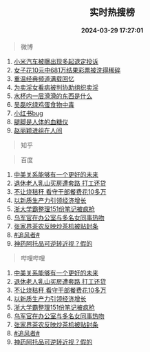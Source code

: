 <div align="center"><h2>实时热搜榜</h2><h4>2024-03-29 17:27:01</h4></div>

> 微博  

1. [小米汽车被曝出现多起退定投诉](https://s.weibo.com/weibo?q=%23%E5%B0%8F%E7%B1%B3%E6%B1%BD%E8%BD%A6%E8%A2%AB%E6%9B%9D%E5%87%BA%E7%8E%B0%E5%A4%9A%E8%B5%B7%E9%80%80%E5%AE%9A%E6%8A%95%E8%AF%89%23&t=31&band_rank=1&Refer=top)<br />
2. [女子花10元中681万结果彩票被洗得稀碎](https://s.weibo.com/weibo?q=%23%E5%A5%B3%E5%AD%90%E8%8A%B110%E5%85%83%E4%B8%AD681%E4%B8%87%E7%BB%93%E6%9E%9C%E5%BD%A9%E7%A5%A8%E8%A2%AB%E6%B4%97%E5%BE%97%E7%A8%80%E7%A2%8E%23&t=31&band_rank=2&Refer=top)<br />
3. [重温经典频道满载回忆](https://s.weibo.com/weibo?q=%23%E9%87%8D%E6%B8%A9%E7%BB%8F%E5%85%B8%E9%A2%91%E9%81%93%E6%BB%A1%E8%BD%BD%E5%9B%9E%E5%BF%86%23&t=31&band_rank=3&Refer=top)<br />
4. [为卖淫女看病被判协助组织卖淫](https://s.weibo.com/weibo?q=%23%E4%B8%BA%E5%8D%96%E6%B7%AB%E5%A5%B3%E7%9C%8B%E7%97%85%E8%A2%AB%E5%88%A4%E5%8D%8F%E5%8A%A9%E7%BB%84%E7%BB%87%E5%8D%96%E6%B7%AB%23&t=31&band_rank=4&Refer=top)<br />
5. [水杯内一层滑滑的东西是什么](https://s.weibo.com/weibo?q=%23%E6%B0%B4%E6%9D%AF%E5%86%85%E4%B8%80%E5%B1%82%E6%BB%91%E6%BB%91%E7%9A%84%E4%B8%9C%E8%A5%BF%E6%98%AF%E4%BB%80%E4%B9%88%23&t=31&band_rank=5&Refer=top)<br />
6. [吴磊吃绿鸡蛋食物中毒](https://s.weibo.com/weibo?q=%23%E5%90%B4%E7%A3%8A%E5%90%83%E7%BB%BF%E9%B8%A1%E8%9B%8B%E9%A3%9F%E7%89%A9%E4%B8%AD%E6%AF%92%23&t=31&band_rank=6&Refer=top)<br />
7. [小红书bug](https://s.weibo.com/weibo?q=%E5%B0%8F%E7%BA%A2%E4%B9%A6bug&t=31&band_rank=7&Refer=top)<br />
8. [腿脚是人体的血糖仪](https://s.weibo.com/weibo?q=%23%E8%85%BF%E8%84%9A%E6%98%AF%E4%BA%BA%E4%BD%93%E7%9A%84%E8%A1%80%E7%B3%96%E4%BB%AA%23&t=31&band_rank=8&Refer=top)<br />
9. [赵丽颖进组在人间](https://s.weibo.com/weibo?q=%E8%B5%B5%E4%B8%BD%E9%A2%96%E8%BF%9B%E7%BB%84%E5%9C%A8%E4%BA%BA%E9%97%B4&t=31&band_rank=9&Refer=top)<br />

> 知乎  


> 百度  

1. [中美关系能够有一个更好的未来](https://www.baidu.com/s?wd=%E4%B8%AD%E7%BE%8E%E5%85%B3%E7%B3%BB%E8%83%BD%E5%A4%9F%E6%9C%89%E4%B8%80%E4%B8%AA%E6%9B%B4%E5%A5%BD%E7%9A%84%E6%9C%AA%E6%9D%A5&sa=fyb_news&rsv_dl=fyb_news)<br />
2. [退休老人乳山买房遭套路 打工还贷](https://www.baidu.com/s?wd=%E9%80%80%E4%BC%91%E8%80%81%E4%BA%BA%E4%B9%B3%E5%B1%B1%E4%B9%B0%E6%88%BF%E9%81%AD%E5%A5%97%E8%B7%AF+%E6%89%93%E5%B7%A5%E8%BF%98%E8%B4%B7&sa=fyb_news&rsv_dl=fyb_news)<br />
3. [不让烧秸秆 看守干部餐费花10多万](https://www.baidu.com/s?wd=%E4%B8%8D%E8%AE%A9%E7%83%A7%E7%A7%B8%E7%A7%86+%E7%9C%8B%E5%AE%88%E5%B9%B2%E9%83%A8%E9%A4%90%E8%B4%B9%E8%8A%B110%E5%A4%9A%E4%B8%87&sa=fyb_news&rsv_dl=fyb_news)<br />
4. [以新质生产力引领经济增长](https://www.baidu.com/s?wd=%E4%BB%A5%E6%96%B0%E8%B4%A8%E7%94%9F%E4%BA%A7%E5%8A%9B%E5%BC%95%E9%A2%86%E7%BB%8F%E6%B5%8E%E5%A2%9E%E9%95%BF&sa=fyb_news&rsv_dl=fyb_news)<br />
5. [浙大学霸整理151份笔记被疯抢](https://www.baidu.com/s?wd=%E6%B5%99%E5%A4%A7%E5%AD%A6%E9%9C%B8%E6%95%B4%E7%90%86151%E4%BB%BD%E7%AC%94%E8%AE%B0%E8%A2%AB%E7%96%AF%E6%8A%A2&sa=fyb_news&rsv_dl=fyb_news)<br />
6. [乌军官在办公室与多名女同事热吻](https://www.baidu.com/s?wd=%E4%B9%8C%E5%86%9B%E5%AE%98%E5%9C%A8%E5%8A%9E%E5%85%AC%E5%AE%A4%E4%B8%8E%E5%A4%9A%E5%90%8D%E5%A5%B3%E5%90%8C%E4%BA%8B%E7%83%AD%E5%90%BB&sa=fyb_news&rsv_dl=fyb_news)<br />
7. [张家界茶农反映炒茶机被贴封条](https://www.baidu.com/s?wd=%E5%BC%A0%E5%AE%B6%E7%95%8C%E8%8C%B6%E5%86%9C%E5%8F%8D%E6%98%A0%E7%82%92%E8%8C%B6%E6%9C%BA%E8%A2%AB%E8%B4%B4%E5%B0%81%E6%9D%A1&sa=fyb_news&rsv_dl=fyb_news)<br />
8. [#追风者#](https://www.baidu.com/s?wd=%23%E8%BF%BD%E9%A3%8E%E8%80%85%23&sa=fyb_news&rsv_dl=fyb_news)<br />
9. [神药阿托品可逆转近视？假的](https://www.baidu.com/s?wd=%E7%A5%9E%E8%8D%AF%E9%98%BF%E6%89%98%E5%93%81%E5%8F%AF%E9%80%86%E8%BD%AC%E8%BF%91%E8%A7%86%EF%BC%9F%E5%81%87%E7%9A%84&sa=fyb_news&rsv_dl=fyb_news)<br />

> 哔哩哔哩  

1. [中美关系能够有一个更好的未来](https://www.baidu.com/s?wd=%E4%B8%AD%E7%BE%8E%E5%85%B3%E7%B3%BB%E8%83%BD%E5%A4%9F%E6%9C%89%E4%B8%80%E4%B8%AA%E6%9B%B4%E5%A5%BD%E7%9A%84%E6%9C%AA%E6%9D%A5&sa=fyb_news&rsv_dl=fyb_news)<br />
2. [退休老人乳山买房遭套路 打工还贷](https://www.baidu.com/s?wd=%E9%80%80%E4%BC%91%E8%80%81%E4%BA%BA%E4%B9%B3%E5%B1%B1%E4%B9%B0%E6%88%BF%E9%81%AD%E5%A5%97%E8%B7%AF+%E6%89%93%E5%B7%A5%E8%BF%98%E8%B4%B7&sa=fyb_news&rsv_dl=fyb_news)<br />
3. [不让烧秸秆 看守干部餐费花10多万](https://www.baidu.com/s?wd=%E4%B8%8D%E8%AE%A9%E7%83%A7%E7%A7%B8%E7%A7%86+%E7%9C%8B%E5%AE%88%E5%B9%B2%E9%83%A8%E9%A4%90%E8%B4%B9%E8%8A%B110%E5%A4%9A%E4%B8%87&sa=fyb_news&rsv_dl=fyb_news)<br />
4. [以新质生产力引领经济增长](https://www.baidu.com/s?wd=%E4%BB%A5%E6%96%B0%E8%B4%A8%E7%94%9F%E4%BA%A7%E5%8A%9B%E5%BC%95%E9%A2%86%E7%BB%8F%E6%B5%8E%E5%A2%9E%E9%95%BF&sa=fyb_news&rsv_dl=fyb_news)<br />
5. [浙大学霸整理151份笔记被疯抢](https://www.baidu.com/s?wd=%E6%B5%99%E5%A4%A7%E5%AD%A6%E9%9C%B8%E6%95%B4%E7%90%86151%E4%BB%BD%E7%AC%94%E8%AE%B0%E8%A2%AB%E7%96%AF%E6%8A%A2&sa=fyb_news&rsv_dl=fyb_news)<br />
6. [乌军官在办公室与多名女同事热吻](https://www.baidu.com/s?wd=%E4%B9%8C%E5%86%9B%E5%AE%98%E5%9C%A8%E5%8A%9E%E5%85%AC%E5%AE%A4%E4%B8%8E%E5%A4%9A%E5%90%8D%E5%A5%B3%E5%90%8C%E4%BA%8B%E7%83%AD%E5%90%BB&sa=fyb_news&rsv_dl=fyb_news)<br />
7. [张家界茶农反映炒茶机被贴封条](https://www.baidu.com/s?wd=%E5%BC%A0%E5%AE%B6%E7%95%8C%E8%8C%B6%E5%86%9C%E5%8F%8D%E6%98%A0%E7%82%92%E8%8C%B6%E6%9C%BA%E8%A2%AB%E8%B4%B4%E5%B0%81%E6%9D%A1&sa=fyb_news&rsv_dl=fyb_news)<br />
8. [#追风者#](https://www.baidu.com/s?wd=%23%E8%BF%BD%E9%A3%8E%E8%80%85%23&sa=fyb_news&rsv_dl=fyb_news)<br />
9. [神药阿托品可逆转近视？假的](https://www.baidu.com/s?wd=%E7%A5%9E%E8%8D%AF%E9%98%BF%E6%89%98%E5%93%81%E5%8F%AF%E9%80%86%E8%BD%AC%E8%BF%91%E8%A7%86%EF%BC%9F%E5%81%87%E7%9A%84&sa=fyb_news&rsv_dl=fyb_news)<br />
